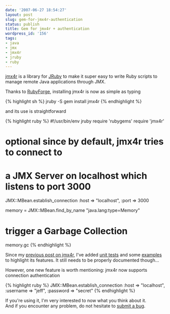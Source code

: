 ```yaml
---
date: '2007-06-27 18:54:27'
layout: post
slug: gem-for-jmx4r-authentication
status: publish
title: Gem for jmx4r + authentication
wordpress_id: '156'
tags:
- java
- jmx
- jmx4r
- jruby
- ruby
---
```


[jmx4r][jmx4r] is a library for [JRuby][jruby] to make it super easy to write Ruby scripts to manage remote Java applications through JMX.

Thanks to [RubyForge][rubyforge], installing jmx4r is now as simple as typing

{% highlight sh %}
    jruby -S gem install jmx4r
{% endhighlight %}

and its use is straightforward

{% highlight ruby %}
#!/usr/bin/env jruby
require 'rubygems'
require 'jmx4r'

# optional since by default, jmx4r tries to connect to 
# a JMX Server on localhost which listens to port 3000
JMX::MBean.establish_connection :host => "localhost", :port => 3000

memory = JMX::MBean.find_by_name "java.lang:type=Memory"
# trigger a Garbage Collection
memory.gc
{% endhighlight %}

Since my [previous post on jmx4r][annoucement], I've added [unit tests][tests] and some [examples][examples] to highlight its features. It still needs to be properly documented though...

However, one new feature is worth mentioning: jmx4r now supports connection authentication

{% highlight ruby %}
JMX::MBean.establish_connection :host => "localhost",
    :username => "jeff", :password => "secret"
{% endhighlight %}

If you're using it, I'm very interested to now what you think about it.  
And if you encounter any problem, do not hesitate to [submit a bug][tracker].

[jmx4r]:       http://code.google.com/p/jmx4r/
[jruby]:       http://jruby.codehaus.org
[rubyforge]:   http://rubyforge.org/projects/jmx4r/
[annoucement]: http://jmesnil.net/weblog/2007/06/11/jmx4r-a-jmx-libary-for-jruby/
[tests]:       http://jmx4r.googlecode.com/svn/trunk/test/
[examples]:    http://jmx4r.googlecode.com/svn/trunk/examples/
[tracker]:     http://code.google.com/p/jmx4r/issues/list
